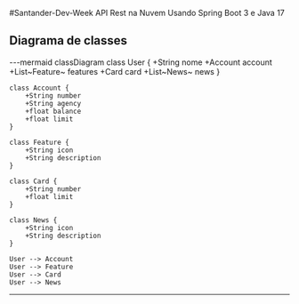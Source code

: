 #Santander-Dev-Week
API Rest na Nuvem Usando Spring Boot 3 e Java 17

##  Diagrama de classes 

---mermaid
classDiagram
    class User {
        +String nome
        +Account account
        +List~Feature~ features
        +Card card
        +List~News~ news
    }

    class Account {
        +String number
        +String agency
        +float balance
        +float limit
    }

    class Feature {
        +String icon
        +String description
    }

    class Card {
        +String number
        +float limit
    }

    class News {
        +String icon
        +String description
    }

    User --> Account
    User --> Feature
    User --> Card
    User --> News
---
